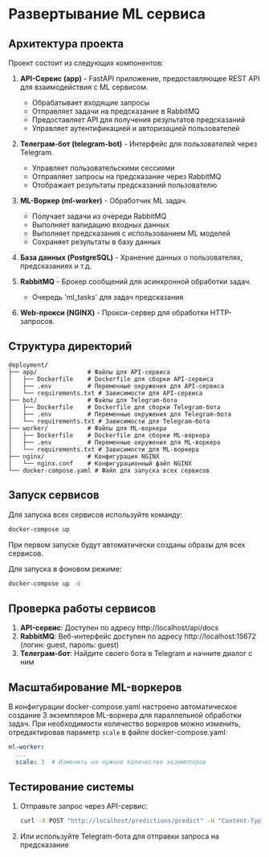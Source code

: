 # Развертывание ML сервиса

## Архитектура проекта

Проект состоит из следующих компонентов:

1. **API-Сервис (app)** - FastAPI приложение, предоставляющее REST API для взаимодействия с ML сервисом. 
   - Обрабатывает входящие запросы
   - Отправляет задачи на предсказание в RabbitMQ
   - Предоставляет API для получения результатов предсказаний
   - Управляет аутентификацией и авторизацией пользователей

2. **Телеграм-бот (telegram-bot)** - Интерфейс для пользователей через Telegram.
   - Управляет пользовательскими сессиями
   - Отправляет запросы на предсказание через RabbitMQ
   - Отображает результаты предсказаний пользователю

3. **ML-Воркер (ml-worker)** - Обработчик ML задач.
   - Получает задачи из очереди RabbitMQ
   - Выполняет валидацию входных данных
   - Выполняет предсказания с использованием ML моделей
   - Сохраняет результаты в базу данных

4. **База данных (PostgreSQL)** - Хранение данных о пользователях, предсказаниях и т.д.

5. **RabbitMQ** - Брокер сообщений для асинхронной обработки задач.
   - Очередь 'ml_tasks' для задач предсказания

6. **Web-прокси (NGINX)** - Прокси-сервер для обработки HTTP-запросов.

## Структура директорий

```
deployment/
├── app/              # Файлы для API-сервиса
│   ├── Dockerfile    # Dockerfile для сборки API-сервиса
│   ├── .env          # Переменные окружения для API-сервиса
│   └── requirements.txt # Зависимости для API-сервиса
├── bot/              # Файлы для Telegram-бота
│   ├── Dockerfile    # Dockerfile для сборки Telegram-бота
│   ├── .env          # Переменные окружения для Telegram-бота
│   └── requirements.txt # Зависимости для Telegram-бота
├── worker/           # Файлы для ML-воркера
│   ├── Dockerfile    # Dockerfile для сборки ML-воркера
│   ├── .env          # Переменные окружения для ML-воркера
│   └── requirements.txt # Зависимости для ML-воркера
├── nginx/            # Конфигурация NGINX
│   └── nginx.conf    # Конфигурационный файл NGINX
└── docker-compose.yaml # Файл для запуска всех сервисов
```

## Запуск сервисов

Для запуска всех сервисов используйте команду:

```bash
docker-compose up
```

При первом запуске будут автоматически созданы образы для всех сервисов. 

Для запуска в фоновом режиме:

```bash
docker-compose up -d
```

## Проверка работы сервисов

1. **API-сервис**: Доступен по адресу http://localhost/api/docs
2. **RabbitMQ**: Веб-интерфейс доступен по адресу http://localhost:15672 (логин: guest, пароль: guest)
3. **Телеграм-бот**: Найдите своего бота в Telegram и начните диалог с ним

## Масштабирование ML-воркеров

В конфигурации docker-compose.yaml настроено автоматическое создание 3 экземпляров ML-воркера для параллельной обработки задач. При необходимости количество воркеров можно изменить, отредактировав параметр `scale` в файле docker-compose.yaml:

```yaml
ml-worker:
  ...
  scale: 3  # Изменить на нужное количество экземпляров
```

## Тестирование системы

1. Отправьте запрос через API-сервис:
   ```bash
   curl -X POST "http://localhost/predictions/predict" -H "Content-Type: application/json" -d '{"data": {"text": "Какой-то текст для предсказания"}}'
   ```

2. Или используйте Telegram-бота для отправки запроса на предсказание 